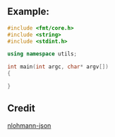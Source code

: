 ## Example:
```cpp
#include <fmt/core.h>
#include <string>
#include <stdint.h>

using namespace utils;

int main(int argc, char* argv[])
{

}
```
## Credit
[nlohmann-json](https://github.com/nlohmann/json.git)
